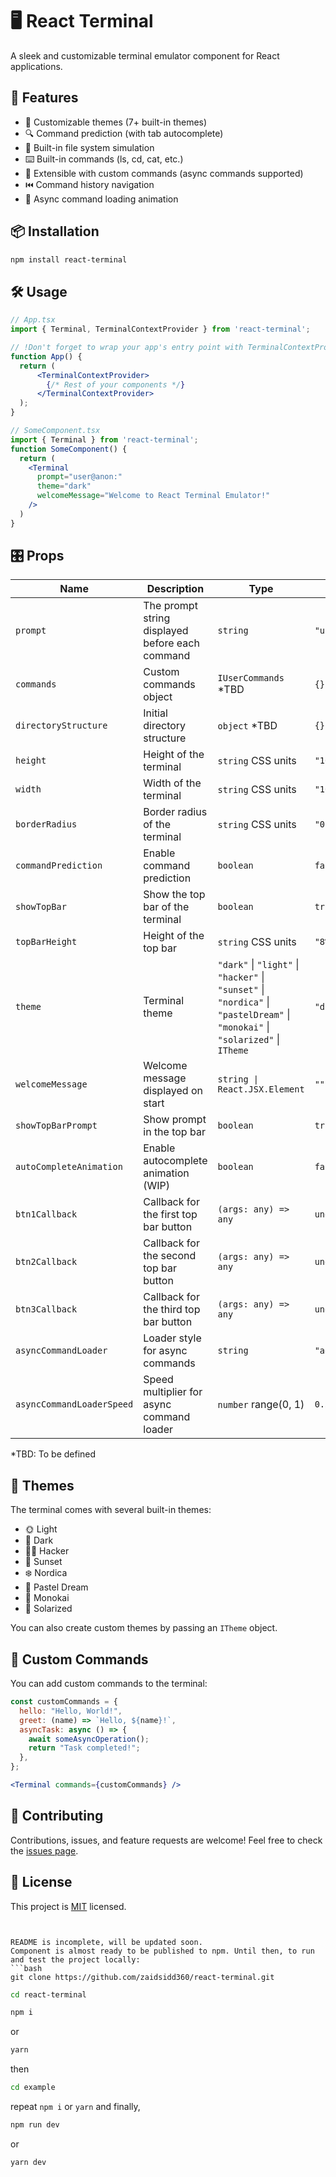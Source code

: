 # 🖥️ React Terminal

A sleek and customizable terminal emulator component for React applications.

<!-- ![Terminal Demo](https://your-demo-gif-url.gif) -->

## 🚀 Features

- 🎨 Customizable themes (7+ built-in themes)
- 🔍 Command prediction (with tab autocomplete)
- 📂 Built-in file system simulation
- ⌨️ Built-in commands (ls, cd, cat, etc.)
- 🔧 Extensible with custom commands (async commands supported)
- ⏮️ Command history navigation
- 🔄 Async command loading animation

## 📦 Installation

```bash
npm install react-terminal
```

## 🛠️ Usage

```jsx
// App.tsx
import { Terminal, TerminalContextProvider } from 'react-terminal';

// !Don't forget to wrap your app's entry point with TerminalContextProvider!
function App() {
  return (
      <TerminalContextProvider>
        {/* Rest of your components */}
      </TerminalContextProvider>
  );
}

// SomeComponent.tsx
import { Terminal } from 'react-terminal';
function SomeComponent() {
  return (
    <Terminal
      prompt="user@anon:"
      theme="dark"
      welcomeMessage="Welcome to React Terminal Emulator!"
    />
  )
}
```

## 🎛️ Props

| Name                  | Description                               | Type                       | Default        |
|-----------------------|-------------------------------------------|----------------------------|----------------|
| `prompt`              | The prompt string displayed before each command | `string`              | `"user@anon:"` |
| `commands`            | Custom commands object                    | `IUserCommands` *TBD           | `{}`           |
| `directoryStructure`  | Initial directory structure               | `object` *TBD                  | `{}`           |
| `height`              | Height of the terminal                    | `string` CSS units        | `"100%"`       |
| `width`               | Width of the terminal                     | `string` CSS units         | `"100%"`       |
| `borderRadius`        | Border radius of the terminal             | `string` CSS units         | `"0.7rem"`     |
| `commandPrediction`   | Enable command prediction                 | `boolean`                  | `false`        |
| `showTopBar`          | Show the top bar of the terminal          | `boolean`                  | `true`         |
| `topBarHeight`        | Height of the top bar                     | `string` CSS units         | `"8%"`         |
| `theme`               | Terminal theme                            | `"dark"` \| `"light"` \| `"hacker"` \| `"sunset"` \| `"nordica"` \| `"pastelDream"` \| `"monokai"` \| `"solarized"` \| `ITheme` | `"dark"` |
| `welcomeMessage`      | Welcome message displayed on start        | `string \| React.JSX.Element` | `""`        |
| `showTopBarPrompt`    | Show prompt in the top bar                | `boolean`                  | `true`         |
| `autoCompleteAnimation` | Enable autocomplete animation (WIP)     | `boolean`                  | `false`        |
| `btn1Callback`        | Callback for the first top bar button     | `(args: any) => any`       | `undefined`    |
| `btn2Callback`        | Callback for the second top bar button    | `(args: any) => any`       | `undefined`    |
| `btn3Callback`        | Callback for the third top bar button     | `(args: any) => any`       | `undefined`    |
| `asyncCommandLoader`  | Loader style for async commands           | `string`                   | `"aesthetic2"` |
| `asyncCommandLoaderSpeed` | Speed multiplier for async command loader | `number` range(0, 1)               | `0.5`          |

*TBD: To be defined

## 🌈 Themes

The terminal comes with several built-in themes:

- 🌞 Light
- 🌚 Dark
- 👨‍💻 Hacker
- 🌅 Sunset
- ❄️ Nordica
- 🍬 Pastel Dream
- 🎨 Monokai
- 🌊 Solarized

You can also create custom themes by passing an `ITheme` object.

## 🔧 Custom Commands

You can add custom commands to the terminal:

```jsx
const customCommands = {
  hello: "Hello, World!",
  greet: (name) => `Hello, ${name}!`,
  asyncTask: async () => {
    await someAsyncOperation();
    return "Task completed!";
  },
};

<Terminal commands={customCommands} />
```


## 🤝 Contributing

Contributions, issues, and feature requests are welcome! Feel free to check the [issues page](https://github.com/your-repo/issues).

## 📄 License

This project is [MIT](https://opensource.org/licenses/MIT) licensed.
```


README is incomplete, will be updated soon.
Component is almost ready to be published to npm. Until then, to run and test the project locally:
```bash
git clone https://github.com/zaidsidd360/react-terminal.git
```
```bash
cd react-terminal
```
```bash
npm i
```
or
```bash
yarn
```
then
```bash
cd example
```
repeat `npm i` or `yarn`
and finally,
```bash
npm run dev
```
or 
```bash
yarn dev
```
